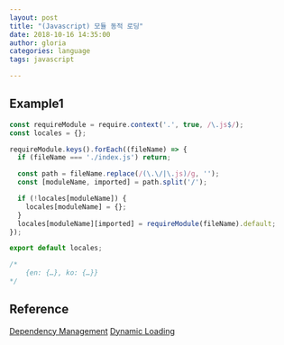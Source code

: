 ```yaml
---
layout: post
title: "(Javascript) 모듈 동적 로딩"
date: 2018-10-16 14:35:00
author: gloria
categories: language
tags: javascript

---
```


## Example1
```javascript
const requireModule = require.context('.', true, /\.js$/);
const locales = {};

requireModule.keys().forEach((fileName) => {
  if (fileName === './index.js') return;

  const path = fileName.replace(/(\.\/|\.js)/g, '');
  const [moduleName, imported] = path.split('/');

  if (!locales[moduleName]) {
    locales[moduleName] = {};
  }
  locales[moduleName][imported] = requireModule(fileName).default;
});

export default locales;

/*
	{en: {…}, ko: {…}}
*/
```



## Reference

[Dependency Management](https://webpack.js.org/guides/dependency-management/)
[Dynamic Loading](https://survivejs.com/webpack/techniques/dynamic-loading/)

